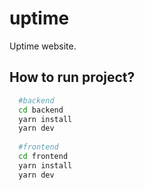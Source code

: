 # uptime
Uptime website.

## How to run project?

```bash
  #backend
  cd backend
  yarn install
  yarn dev
  
  #frontend
  cd frontend
  yarn install
  yarn dev
```

